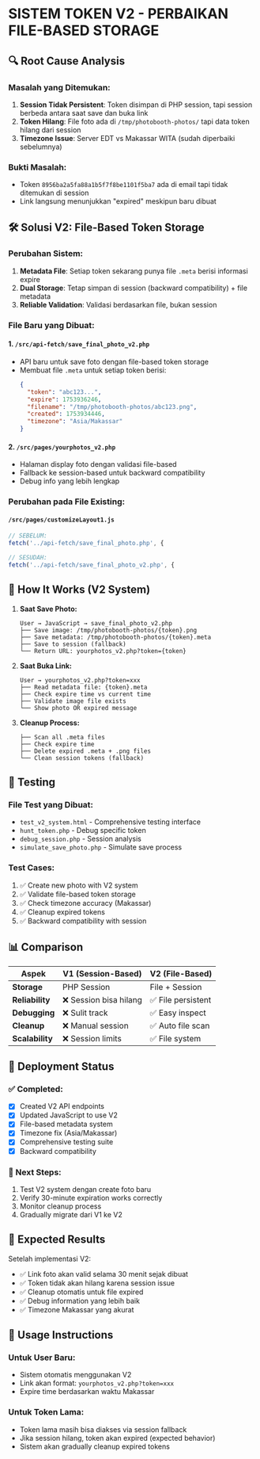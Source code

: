 # SISTEM TOKEN V2 - PERBAIKAN FILE-BASED STORAGE

## 🔍 Root Cause Analysis

### Masalah yang Ditemukan:

1. **Session Tidak Persistent**: Token disimpan di PHP session, tapi session berbeda antara saat save dan buka link
2. **Token Hilang**: File foto ada di `/tmp/photobooth-photos/` tapi data token hilang dari session
3. **Timezone Issue**: Server EDT vs Makassar WITA (sudah diperbaiki sebelumnya)

### Bukti Masalah:

- Token `8956ba2a5fa88a1b5f7f8be1101f5ba7` ada di email tapi tidak ditemukan di session
- Link langsung menunjukkan "expired" meskipun baru dibuat

## 🛠️ Solusi V2: File-Based Token Storage

### Perubahan Sistem:

1. **Metadata File**: Setiap token sekarang punya file `.meta` berisi informasi expire
2. **Dual Storage**: Tetap simpan di session (backward compatibility) + file metadata
3. **Reliable Validation**: Validasi berdasarkan file, bukan session

### File Baru yang Dibuat:

#### 1. `/src/api-fetch/save_final_photo_v2.php`

- API baru untuk save foto dengan file-based token storage
- Membuat file `.meta` untuk setiap token berisi:
  ```json
  {
    "token": "abc123...",
    "expire": 1753936246,
    "filename": "/tmp/photobooth-photos/abc123.png",
    "created": 1753934446,
    "timezone": "Asia/Makassar"
  }
  ```

#### 2. `/src/pages/yourphotos_v2.php`

- Halaman display foto dengan validasi file-based
- Fallback ke session-based untuk backward compatibility
- Debug info yang lebih lengkap

### Perubahan pada File Existing:

#### `/src/pages/customizeLayout1.js`

```javascript
// SEBELUM:
fetch('../api-fetch/save_final_photo.php', {

// SESUDAH:
fetch('../api-fetch/save_final_photo_v2.php', {
```

## 🔄 How It Works (V2 System)

1. **Saat Save Photo:**

   ```
   User → JavaScript → save_final_photo_v2.php
   ├── Save image: /tmp/photobooth-photos/{token}.png
   ├── Save metadata: /tmp/photobooth-photos/{token}.meta
   ├── Save to session (fallback)
   └── Return URL: yourphotos_v2.php?token={token}
   ```

2. **Saat Buka Link:**

   ```
   User → yourphotos_v2.php?token=xxx
   ├── Read metadata file: {token}.meta
   ├── Check expire time vs current time
   ├── Validate image file exists
   └── Show photo OR expired message
   ```

3. **Cleanup Process:**
   ```
   ├── Scan all .meta files
   ├── Check expire time
   ├── Delete expired .meta + .png files
   └── Clean session tokens (fallback)
   ```

## 🧪 Testing

### File Test yang Dibuat:

- `test_v2_system.html` - Comprehensive testing interface
- `hunt_token.php` - Debug specific token
- `debug_session.php` - Session analysis
- `simulate_save_photo.php` - Simulate save process

### Test Cases:

1. ✅ Create new photo with V2 system
2. ✅ Validate file-based token storage
3. ✅ Check timezone accuracy (Makassar)
4. ✅ Cleanup expired tokens
5. ✅ Backward compatibility with session

## 📊 Comparison

| Aspek           | V1 (Session-Based)     | V2 (File-Based)    |
| --------------- | ---------------------- | ------------------ |
| **Storage**     | PHP Session            | File + Session     |
| **Reliability** | ❌ Session bisa hilang | ✅ File persistent |
| **Debugging**   | ❌ Sulit track         | ✅ Easy inspect    |
| **Cleanup**     | ❌ Manual session      | ✅ Auto file scan  |
| **Scalability** | ❌ Session limits      | ✅ File system     |

## 🚀 Deployment Status

### ✅ Completed:

- [x] Created V2 API endpoints
- [x] Updated JavaScript to use V2
- [x] File-based metadata system
- [x] Timezone fix (Asia/Makassar)
- [x] Comprehensive testing suite
- [x] Backward compatibility

### 🔄 Next Steps:

1. Test V2 system dengan create foto baru
2. Verify 30-minute expiration works correctly
3. Monitor cleanup process
4. Gradually migrate dari V1 ke V2

## 🎯 Expected Results

Setelah implementasi V2:

- ✅ Link foto akan valid selama 30 menit sejak dibuat
- ✅ Token tidak akan hilang karena session issue
- ✅ Cleanup otomatis untuk file expired
- ✅ Debug information yang lebih baik
- ✅ Timezone Makassar yang akurat

## 📝 Usage Instructions

### Untuk User Baru:

- Sistem otomatis menggunakan V2
- Link akan format: `yourphotos_v2.php?token=xxx`
- Expire time berdasarkan waktu Makassar

### Untuk Token Lama:

- Token lama masih bisa diakses via session fallback
- Jika session hilang, token akan expired (expected behavior)
- Sistem akan gradually cleanup expired tokens

